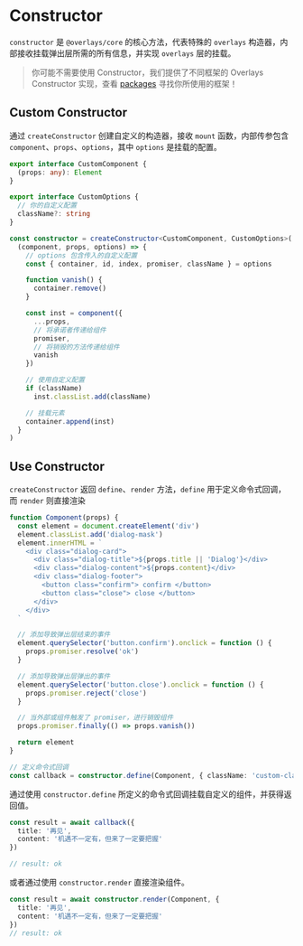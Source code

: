 # Constructor

`constructor` 是 `@overlays/core` 的核心方法，代表特殊的 `overlays` 构造器，内部接收挂载弹出层所需的所有信息，并实现 `overlays` 层的挂载。

> 你可能不需要使用 Constructor，我们提供了不同框架的 Overlays Constructor 实现，查看 [packages](/zh/core/guide/getting-started#packages) 寻找你所使用的框架！

## Custom Constructor

通过 `createConstructor` 创建自定义的构造器，接收 `mount` 函数，内部传参包含 `component`、`props`、`options`，其中 `options` 是挂载的配置。

```ts
export interface CustomComponent {
  (props: any): Element
}

export interface CustomOptions {
  // 你的自定义配置
  className?: string
}

const constructor = createConstructor<CustomComponent, CustomOptions>(
  (component, props, options) => {
    // options 包含传入的自定义配置
    const { container, id, index, promiser, className } = options

    function vanish() {
      container.remove()
    }

    const inst = component({
      ...props,
      // 将承诺者传递给组件
      promiser,
      // 将销毁的方法传递给组件
      vanish
    })

    // 使用自定义配置
    if (className)
      inst.classList.add(className)

    // 挂载元素
    container.append(inst)
  }
)
```

## Use Constructor

`createConstructor` 返回 `define`、`render` 方法，`define` 用于定义命令式回调，而 `render` 则直接渲染

```ts
function Component(props) {
  const element = document.createElement('div')
  element.classList.add('dialog-mask')
  element.innerHTML = `
    <div class="dialog-card">
      <div class="dialog-title">${props.title || 'Dialog'}</div>
      <div class="dialog-content">${props.content}</div>
      <div class="dialog-footer">
        <button class="confirm"> confirm </button>
        <button class="close"> close </button>
      </div>
    </div>
  `

  // 添加导致弹出层结束的事件
  element.querySelector('button.confirm').onclick = function () {
    props.promiser.resolve('ok')
  }

  // 添加导致弹出层弹出的事件
  element.querySelector('button.close').onclick = function () {
    props.promiser.reject('close')
  }

  // 当外部或组件触发了 promiser，进行销毁组件
  props.promiser.finally(() => props.vanish())

  return element
}

// 定义命令式回调
const callback = constructor.define(Component, { className: 'custom-class' })
```

通过使用 `constructor.define` 所定义的命令式回调挂载自定义的组件，并获得返回值。

```ts
const result = await callback({
  title: '再见',
  content: '机遇不一定有，但来了一定要把握'
})

// result: ok
```

或者通过使用 `constructor.render` 直接渲染组件。

```ts
const result = await constructor.render(Component, {
  title: '再见',
  content: '机遇不一定有，但来了一定要把握'
})
// result: ok
```